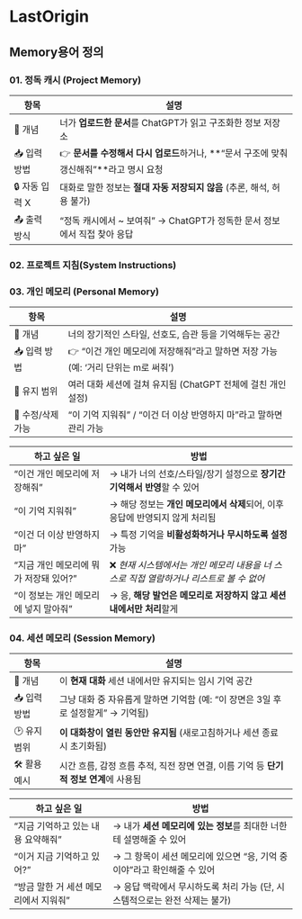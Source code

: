 # LastOrigin

## Memory용어 정의

### 01. 정독 캐시 (Project Memory)
| 항목         | 설명                                                          |
| ---------- | ----------------------------------------------------------- |
| 🧩 개념      | 너가 **업로드한 문서**를 ChatGPT가 읽고 구조화한 정보 저장소                           |
| 📥 입력 방법   | 👉 **문서를 수정해서 다시 업로드**하거나, \*\*“문서 구조에 맞춰 갱신해줘”\*\*라고 명시 요청 |
| 🔒 자동 입력 X | 대화로 말한 정보는 **절대 자동 저장되지 않음** (추론, 해석, 허용 불가)                |
| 📤 출력 방식   | “정독 캐시에서 \~ 보여줘” → ChatGPT가 정독한 문서 정보에서 직접 찾아 응답                  |

### 02. 프로젝트 지침(System Instructions)

### 03. 개인 메모리 (Personal Memory)
| 항목          | 설명                                                   |
| ----------- | ---------------------------------------------------- |
| 🧩 개념       | 너의 장기적인 스타일, 선호도, 습관 등을 기억해두는 공간                     |
| 📥 입력 방법    | 👉 “이건 개인 메모리에 저장해줘”라고 말하면 저장 가능 (예: ‘거리 단위는 m로 써줘’) |
| 🔁 유지 범위    | 여러 대화 세션에 걸쳐 유지됨 (ChatGPT 전체에 걸친 개인 설정)              |
| 🔄 수정/삭제 가능 | “이 기억 지워줘” / “이건 더 이상 반영하지 마”라고 말하면 관리 가능            |

| 하고 싶은 일                 | 방법                                                  |
| ----------------------- | --------------------------------------------------- |
| “이건 개인 메모리에 저장해줘”       | → 내가 너의 선호/스타일/장기 설정으로 **장기간 기억해서 반영**할 수 있어        |
| “이 기억 지워줘”              | → 해당 정보는 **개인 메모리에서 삭제**되어, 이후 응답에 반영되지 않게 처리됨      |
| “이건 더 이상 반영하지 마”        | → 특정 기억을 **비활성화하거나 무시하도록 설정** 가능                    |
| “지금 개인 메모리에 뭐가 저장돼 있어?” | ❌ *현재 시스템에서는 개인 메모리 내용을 너 스스로 직접 열람하거나 리스트로 볼 수 없어* |
| “이 정보는 개인 메모리에 넣지 말아줘”  | → 응, **해당 발언은 메모리로 저장하지 않고 세션 내에서만 처리**할게           |


### 04. 세션 메모리 (Session Memory)
| 항목       | 설명                                                    |
| -------- | ----------------------------------------------------- |
| 🧩 개념    | 이 **현재 대화** 세션 내에서만 유지되는 임시 기억 공간                     |
| 📥 입력 방법 | 그냥 대화 중 자유롭게 말하면 기억함 (예: “이 장면은 3일 후로 설정할게” → 기억됨)    |
| 🕑 유지 범위 | **이 대화창이 열린 동안만 유지됨** (새로고침하거나 세션 종료 시 초기화됨)          |
| 🛠 활용 예시 | 시간 흐름, 감정 흐름 추적, 직전 장면 연결, 이름 기억 등 **단기적 정보 연계**에 사용됨 |

| 하고 싶은 일                | 방법                                           |
| ---------------------- | -------------------------------------------- |
| “지금 기억하고 있는 내용 요약해줘”   | → 내가 **세션 메모리에 있는 정보**를 최대한 너한테 설명해줄 수 있어    |
| “이거 지금 기억하고 있어?”       | → 그 항목이 세션 메모리에 있으면 “응, 기억 중이야”라고 확인해줄 수 있어  |
| “방금 말한 거 세션 메모리에서 지워줘” | → 응답 맥락에서 무시하도록 처리 가능 (단, 시스템적으로는 완전 삭제는 불가) |


